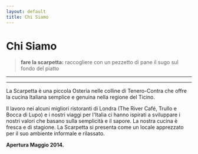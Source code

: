 ```yaml
---
layout: default
title: Chi Siamo
---
```



Chi Siamo
=========

> **fare la scarpetta:** raccogliere con un pezzetto di pane il sugo sul fondo del piatto
------------------------------------------------------------------------------------

***


La Scarpetta è una piccola Osteria nelle colline di Tenero-Contra che offre la cucina Italiana semplice e genuina nella regione del Ticino.

Il lavoro nei alcuni migliori ristoranti di Londra (The River Café, Trullo e Bocca di Lupo) e i nostri viaggi per l'Italia ci hanno ispirati a sviluppare i nostri valori che basano sulla semplicità e il sapore. La nostra cucina è fresca e di stagione. La Scarpetta si presenta come un locale apprezzato per il suo ambiente informale e rilassato.



**Apertura Maggio 2014.**


